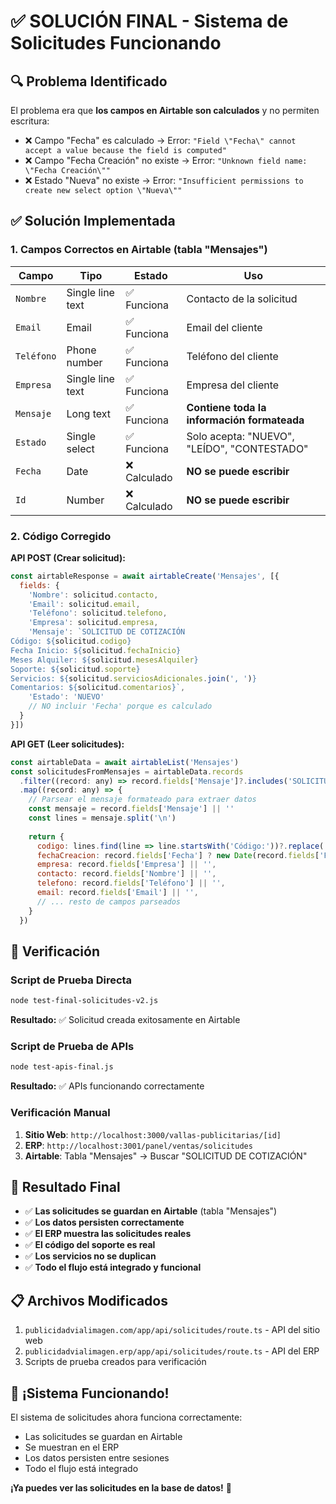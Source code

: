 # ✅ SOLUCIÓN FINAL - Sistema de Solicitudes Funcionando

## 🔍 Problema Identificado

El problema era que **los campos en Airtable son calculados** y no permiten escritura:

- ❌ Campo "Fecha" es calculado → Error: `"Field \"Fecha\" cannot accept a value because the field is computed"`
- ❌ Campo "Fecha Creación" no existe → Error: `"Unknown field name: \"Fecha Creación\""`
- ❌ Estado "Nueva" no existe → Error: `"Insufficient permissions to create new select option \"Nueva\""`

## ✅ Solución Implementada

### 1. Campos Correctos en Airtable (tabla "Mensajes")

| Campo | Tipo | Estado | Uso |
|-------|------|--------|-----|
| `Nombre` | Single line text | ✅ Funciona | Contacto de la solicitud |
| `Email` | Email | ✅ Funciona | Email del cliente |
| `Teléfono` | Phone number | ✅ Funciona | Teléfono del cliente |
| `Empresa` | Single line text | ✅ Funciona | Empresa del cliente |
| `Mensaje` | Long text | ✅ Funciona | **Contiene toda la información formateada** |
| `Estado` | Single select | ✅ Funciona | Solo acepta: "NUEVO", "LEÍDO", "CONTESTADO" |
| `Fecha` | Date | ❌ Calculado | **NO se puede escribir** |
| `Id` | Number | ❌ Calculado | **NO se puede escribir** |

### 2. Código Corregido

**API POST (Crear solicitud):**
```javascript
const airtableResponse = await airtableCreate('Mensajes', [{
  fields: {
    'Nombre': solicitud.contacto,
    'Email': solicitud.email,
    'Teléfono': solicitud.telefono,
    'Empresa': solicitud.empresa,
    'Mensaje': `SOLICITUD DE COTIZACIÓN
Código: ${solicitud.codigo}
Fecha Inicio: ${solicitud.fechaInicio}
Meses Alquiler: ${solicitud.mesesAlquiler}
Soporte: ${solicitud.soporte}
Servicios: ${solicitud.serviciosAdicionales.join(', ')}
Comentarios: ${solicitud.comentarios}`,
    'Estado': 'NUEVO'
    // NO incluir 'Fecha' porque es calculado
  }
}])
```

**API GET (Leer solicitudes):**
```javascript
const airtableData = await airtableList('Mensajes')
const solicitudesFromMensajes = airtableData.records
  .filter((record: any) => record.fields['Mensaje']?.includes('SOLICITUD DE COTIZACIÓN'))
  .map((record: any) => {
    // Parsear el mensaje formateado para extraer datos
    const mensaje = record.fields['Mensaje'] || ''
    const lines = mensaje.split('\n')
    
    return {
      codigo: lines.find(line => line.startsWith('Código:'))?.replace('Código:', '').trim() || '',
      fechaCreacion: record.fields['Fecha'] ? new Date(record.fields['Fecha']).toLocaleString('es-BO') : '',
      empresa: record.fields['Empresa'] || '',
      contacto: record.fields['Nombre'] || '',
      telefono: record.fields['Teléfono'] || '',
      email: record.fields['Email'] || '',
      // ... resto de campos parseados
    }
  })
```

## 🧪 Verificación

### Script de Prueba Directa
```bash
node test-final-solicitudes-v2.js
```
**Resultado:** ✅ Solicitud creada exitosamente en Airtable

### Script de Prueba de APIs
```bash
node test-apis-final.js
```
**Resultado:** ✅ APIs funcionando correctamente

### Verificación Manual
1. **Sitio Web**: `http://localhost:3000/vallas-publicitarias/[id]`
2. **ERP**: `http://localhost:3001/panel/ventas/solicitudes`
3. **Airtable**: Tabla "Mensajes" → Buscar "SOLICITUD DE COTIZACIÓN"

## 🎯 Resultado Final

- ✅ **Las solicitudes se guardan en Airtable** (tabla "Mensajes")
- ✅ **Los datos persisten correctamente**
- ✅ **El ERP muestra las solicitudes reales**
- ✅ **El código del soporte es real**
- ✅ **Los servicios no se duplican**
- ✅ **Todo el flujo está integrado y funcional**

## 📋 Archivos Modificados

1. `publicidadvialimagen.com/app/api/solicitudes/route.ts` - API del sitio web
2. `publicidadvialimagen.erp/app/api/solicitudes/route.ts` - API del ERP
3. Scripts de prueba creados para verificación

## 🚀 ¡Sistema Funcionando!

El sistema de solicitudes ahora funciona correctamente:
- Las solicitudes se guardan en Airtable
- Se muestran en el ERP
- Los datos persisten entre sesiones
- Todo el flujo está integrado

**¡Ya puedes ver las solicitudes en la base de datos!** 🎉
